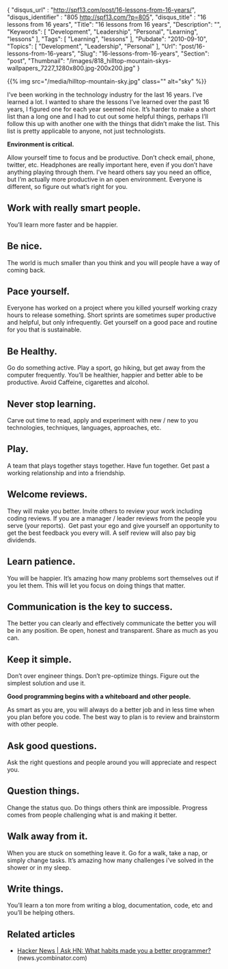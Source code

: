 {
	"disqus_url" : "http://spf13.com/post/16-lessons-from-16-years/",
	"disqus_identifier" : "805 http://spf13.com/?p=805",
	"disqus_title" : "16 lessons from 16 years",
	"Title": "16 lessons from 16 years",
	"Description": "",
	"Keywords": [
		"Development",
		"Leadership",
		"Personal",
		"Learning",
		"lessons"
	],
	"Tags": [
		"Learning",
		"lessons"
	],
	"Pubdate": "2010-09-10",
	"Topics": [
		"Development",
		"Leadership",
		"Personal"
	],
	"Url": "post/16-lessons-from-16-years",
	"Slug": "16-lessons-from-16-years",
	"Section": "post",
	"Thumbnail": "/images/818_hilltop-mountain-skys-wallpapers_7227_1280x800.jpg-200x200.jpg"
}


{{% img src="/media/hilltop-mountain-sky.jpg" class="" alt="sky" %}}

I’ve been working in the technology industry for the last 16 years. I’ve
learned a lot. I wanted to share the lessons I’ve learned over the past
16 years, I figured one for each year seemed nice. It’s harder to make a
short list than a long one and I had to cut out some helpful things,
perhaps I’ll follow this up with another one with the things that didn’t
make the list. This list is pretty applicable to anyone, not just
technologists.

**Environment is critical.**

Allow yourself time to focus and be productive. Don’t check email,
phone, twitter, etc. Headphones are really important here, even if you
don’t have anything playing through them. I’ve heard others say you need
an office, but I’m actually more productive in an open environment.
Everyone is different, so figure out what’s right for you.

Work with really smart people.
------------------------------

You’ll learn more faster and be happier.

Be nice.
--------

The world is much smaller than you think and you will people have a way
of coming back.

Pace yourself.
--------------

Everyone has worked on a project where you killed yourself working crazy
hours to release something. Short sprints are sometimes super productive
and helpful, but only infrequently. Get yourself on a good pace and
routine for you that is sustainable.

Be Healthy.
-----------

Go do something active. Play a sport, go hiking, but get away from the
computer frequently. You’ll be healthier, happier and better able to be
productive. Avoid Caffeine, cigarettes and alcohol.

Never stop learning.
--------------------

Carve out time to read, apply and experiment with new / new to you
technologies, techniques, languages, approaches, etc.

Play.
-----

A team that plays together stays together. Have fun together. Get past a
working relationship and into a friendship.

Welcome reviews.
----------------

They will make you better. Invite others to review your work including
coding reviews. If you are a manager / leader reviews from the people
you serve (your reports).  Get past your ego and give yourself an
opportunity to get the best feedback you every will. A self review will
also pay big dividends.

Learn patience.
---------------

You will be happier. It’s amazing how many problems sort themselves out
if you let them. This will let you focus on doing things that matter.

Communication is the key to success.
------------------------------------

The better you can clearly and effectively communicate the better you
will be in any position. Be open, honest and transparent. Share as much
as you can.

Keep it simple.
---------------

Don’t over engineer things. Don’t pre-optimize things. Figure out the
simplest solution and use it.

**Good programming begins with a whiteboard and other people.**

As smart as you are, you will always do a better job and in less time
when you plan before you code. The best way to plan is to review and
brainstorm with other people.

Ask good questions.
-------------------

Ask the right questions and people around you will appreciate and
respect you.

Question things.
----------------

Change the status quo. Do things others think are impossible. Progress
comes from people challenging what is and making it better.

Walk away from it.
------------------

When you are stuck on something leave it. Go for a walk, take a nap, or
simply change tasks. It’s amazing how many challenges i’ve solved in the
shower or in my sleep.

Write things.
-------------

You’ll learn a ton more from writing a blog, documentation, code, etc
and you’ll be helping others.

## Related articles
-   [Hacker News | Ask HN: What habits made you a better
    programmer?](http://news.ycombinator.com/item?id=1674103)
    (news.ycombinator.com)

